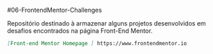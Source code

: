 #06-FrontendMentor-Challenges

Repositório destinado à armazenar alguns projetos desenvolvidos em desafios encontrados na página 
Front-End Mentor.

```md
[Front-end Mentor Homepage ] https://www.frontendmentor.io
```


